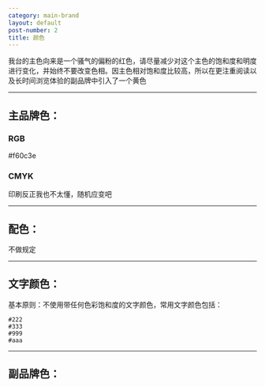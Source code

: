 ```yaml
---
category: main-brand
layout: default
post-number: 2
title: 颜色
---
```

我台的主色向来是一个骚气的偏粉的红色，请尽量减少对这个主色的饱和度和明度进行变化，并始终不要改变色相。因主色相对饱和度比较高，所以在更注重阅读以及长时间浏览体验的副品牌中引入了一个黄色

---

## 主品牌色：
### RGB
#f60c3e

### CMYK
印刷反正我也不太懂，随机应变吧

---

## 配色：
不做规定

---

## 文字颜色：
基本原则：不使用带任何色彩饱和度的文字颜色，常用文字颜色包括：
```
#222
#333
#999
#aaa
```
---

## 副品牌色：
